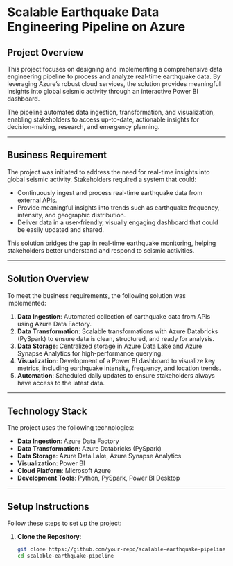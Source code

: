 # **Scalable Earthquake Data Engineering Pipeline on Azure**

## **Project Overview**
This project focuses on designing and implementing a comprehensive data engineering pipeline to process and analyze real-time earthquake data. By leveraging Azure’s robust cloud services, the solution provides meaningful insights into global seismic activity through an interactive Power BI dashboard.

The pipeline automates data ingestion, transformation, and visualization, enabling stakeholders to access up-to-date, actionable insights for decision-making, research, and emergency planning.

---

## **Business Requirement**
The project was initiated to address the need for real-time insights into global seismic activity. Stakeholders required a system that could:

- Continuously ingest and process real-time earthquake data from external APIs.
- Provide meaningful insights into trends such as earthquake frequency, intensity, and geographic distribution.
- Deliver data in a user-friendly, visually engaging dashboard that could be easily updated and shared.

This solution bridges the gap in real-time earthquake monitoring, helping stakeholders better understand and respond to seismic activities.

---

## **Solution Overview**
To meet the business requirements, the following solution was implemented:

1. **Data Ingestion**: Automated collection of earthquake data from APIs using Azure Data Factory.
2. **Data Transformation**: Scalable transformations with Azure Databricks (PySpark) to ensure data is clean, structured, and ready for analysis.
3. **Data Storage**: Centralized storage in Azure Data Lake and Azure Synapse Analytics for high-performance querying.
4. **Visualization**: Development of a Power BI dashboard to visualize key metrics, including earthquake intensity, frequency, and location trends.
5. **Automation**: Scheduled daily updates to ensure stakeholders always have access to the latest data.

---

## **Technology Stack**
The project uses the following technologies:

- **Data Ingestion**: Azure Data Factory
- **Data Transformation**: Azure Databricks (PySpark)
- **Data Storage**: Azure Data Lake, Azure Synapse Analytics
- **Visualization**: Power BI
- **Cloud Platform**: Microsoft Azure
- **Development Tools**: Python, PySpark, Power BI Desktop

---

## **Setup Instructions**
Follow these steps to set up the project:

1. **Clone the Repository**:  
   ```bash
   git clone https://github.com/your-repo/scalable-earthquake-pipeline.git
   cd scalable-earthquake-pipeline
